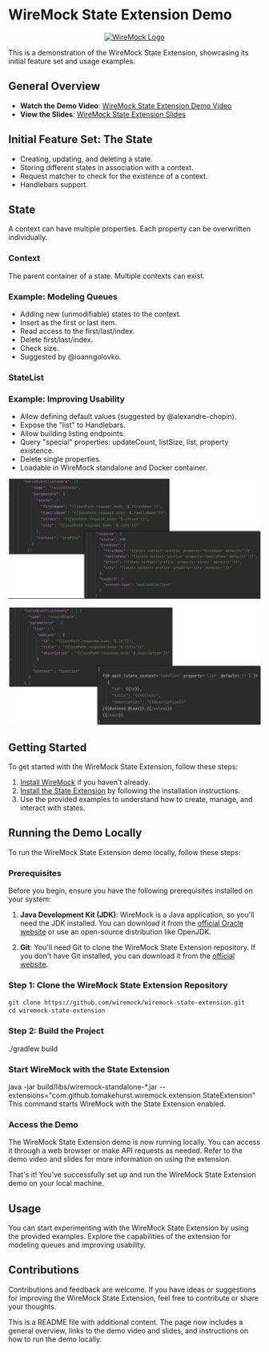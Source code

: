 # WireMock State Extension Demo

<p align="center">
    <a href="https://wiremock.org" target="_blank">
        <img width="512px" src="https://wiremock.org/images/logos/wiremock/logo_wide.svg" alt="WireMock Logo"/>
    </a>
</p>

This is a demonstration of the WireMock State Extension, showcasing its initial feature set and usage examples.

## General Overview

- **Watch the Demo Video**: [WireMock State Extension Demo Video](https://www.youtube.com/watch?v=OUrMEpzHbvY)
- **View the Slides**: [WireMock State Extension Slides](https://github.com/wiremock/wiremock-state-extension/blob/develop/demo/wiremock_state_extension_webinar.pdf)

## Initial Feature Set: The State

- Creating, updating, and deleting a state.
- Storing different states in association with a context.
- Request matcher to check for the existence of a context.
- Handlebars support.

## State

A context can have multiple properties. Each property can be overwritten individually.

### Context

The parent container of a state. Multiple contexts can exist.

### Example: Modeling Queues

- Adding new (unmodifiable) states to the context.
- Insert as the first or last item.
- Read access to the first/last/index.
- Delete first/last/index.
- Check size.
- Suggested by @ioanngolovko.

### StateList

### Example: Improving Usability

- Allow defining default values (suggested by @alexandre-chopin).
- Expose the "list" to Handlebars.
- Allow building listing endpoints.
- Query "special" properties: updateCount, listSize, list, property existence.
- Delete single properties.
- Loadable in WireMock standalone and Docker container.

<p align="center">
    <a>      
        <img width="512px" src="demo/Images/Example1.png" alt="Example1"/>
    </a>
</p>

<p align="center">
    <a>      
        <img width="512px" src="demo/Images/Example2.png" alt="Example2"/>
    </a>
</p>

## Getting Started

To get started with the WireMock State Extension, follow these steps:

1. [Install WireMock](https://github.com/wiremock/wiremock) if you haven't already.
2. [Install the State Extension](link-to-extension) by following the installation instructions.
3. Use the provided examples to understand how to create, manage, and interact with states.

## Running the Demo Locally

To run the WireMock State Extension demo locally, follow these steps:

### Prerequisites

Before you begin, ensure you have the following prerequisites installed on your system:

1. **Java Development Kit (JDK)**: WireMock is a Java application, so you'll need the JDK installed. You can download it from the [official Oracle website](https://www.oracle.com/java/technologies/javase-downloads.html) or use an open-source distribution like OpenJDK.

2. **Git**: You'll need Git to clone the WireMock State Extension repository. If you don't have Git installed, you can download it from the [official website](https://git-scm.com/).

### Step 1: Clone the WireMock State Extension Repository

```shell
git clone https://github.com/wiremock/wiremock-state-extension.git
cd wiremock-state-extension
```

### Step 2: Build the Project

./gradlew build

### Start WireMock with the State Extension

java -jar build/libs/wiremock-standalone-*.jar --extensions="com.github.tomakehurst.wiremock.extension.StateExtension"
This command starts WireMock with the State Extension enabled.

### Access the Demo

The WireMock State Extension demo is now running locally. You can access it through a web browser or make API requests as needed. Refer to the demo video and slides for more information on using the extension.

That's it! You've successfully set up and run the WireMock State Extension demo on your local machine.

## Usage

You can start experimenting with the WireMock State Extension by using the provided examples. Explore the capabilities of the extension for modeling queues and improving usability.

## Contributions

Contributions and feedback are welcome. If you have ideas or suggestions for improving the WireMock State Extension, feel free to contribute or share your thoughts.

This is a README file with additional content. The page now includes a general overview, links to the demo video and slides, and instructions on how to run the demo locally.



